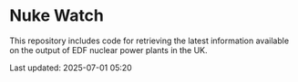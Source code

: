 # Nuke Watch

This repository includes code for retrieving the latest information available on the output of EDF nuclear power plants in the UK.

Last updated: 2025-07-01 05:20